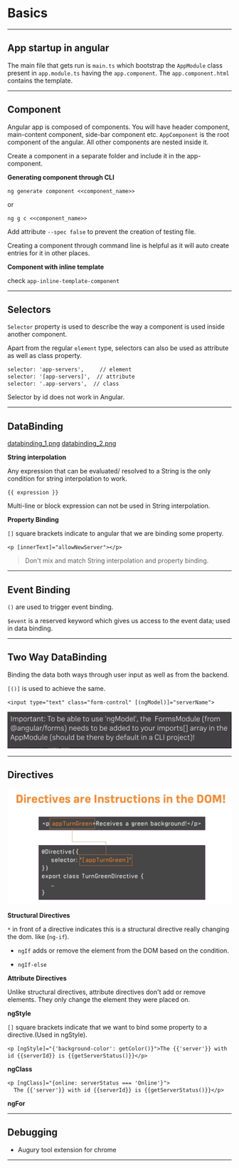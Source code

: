 # Basics
---

## App startup in angular

The main file that gets run is `main.ts` which bootstrap the `AppModule` class present in `app.module.ts` having the `app.component`. The `app.component.html` contains the template.

---

## Component

Angular app is composed of components. You will have header component, main-content component, side-bar component etc. `AppComponent` is the root component of the angular. All other components are nested inside it.

Create a component in a separate folder and include it in the app-component.

**Generating component through CLI**

```
ng generate component <<component_name>>
```

or

```
ng g c <<component_name>>
```

Add attribute `--spec false` to prevent the creation of testing file.

Creating a component through command line is helpful as it will auto create entries for it in other places.

**Component with inline template**

check `app-inline-template-component`

---

## Selectors

`Selector` property is used to describe the way a component is used inside another component.

Apart from the regular `element` type, selectors can also be used as attribute as well as class property.

```
selector: 'app-servers',     // element
selector: '[app-servers]',  // attribute
selector: '.app-servers',  // class
```

Selector by id does not work in Angular.

---

## DataBinding

[databinding_1.png](./images/databinding_1.png)
[databinding_2.png](./images/databinding_2.png)

**String interpolation**

Any expression that can be evaluated/ resolved to a String is the only condition for string interpolation to work.

```
{{ expression }}
```

Multi-line or block expression can not be used in String interpolation.

**Property Binding**

`[]` square brackets indicate to angular that we are binding some property.

```
<p [innerText]="allowNewServer"></p>

```

> Don't mix and match String interpolation and property binding.

---

## Event Binding

`()` are used to trigger event binding.

`$event` is a reserved keyword which gives us access to the event data; used in data binding.

---

## Two Way DataBinding

Binding the data both ways through user input as well as from the backend.

`[()]` is used to achieve the same.

```
<input type="text" class="form-control" [(ngModel)]="serverName">
```
![ngmodel_form.png](./images/ngmodel_form.png)

---

## Directives

![directives.png](./images/directives.png)

**Structural Directives**

`*` in front of a directive indicates this is a structural directive really changing the dom. like (`ng-if`).

- `ngIf` adds or remove the element from the DOM based on the condition.

- `ngIf-else`

**Attribute Directives**

Unlike structural directives, attribute directives don't add or remove elements. They only change the element they were placed on.

**ngStyle**

`[]` square brackets indicate that we want to bind some property to a directive.(Used in ngStyle).

```
<p [ngStyle]="{'background-color': getColor()}">The {{'server'}} with id {{serverId}} is {{getServerStatus()}}</p>
```

**ngClass**

```
<p [ngClass]="{online: serverStatus === 'Online'}">
  The {{'server'}} with id {{serverId}} is {{getServerStatus()}}</p>
```

**ngFor**

---

## Debugging

- Augury tool extension for chrome



---
